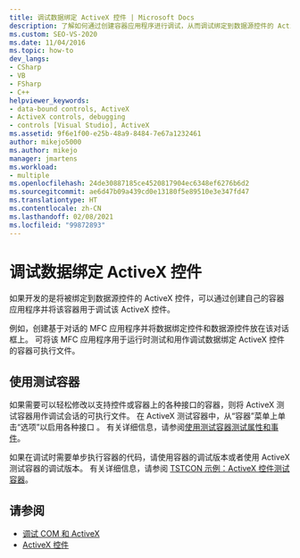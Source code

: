 ```yaml
---
title: 调试数据绑定 ActiveX 控件 | Microsoft Docs
description: 了解如何通过创建容器应用程序进行调试，从而调试绑定到数据源控件的 ActiveX 控件。
ms.custom: SEO-VS-2020
ms.date: 11/04/2016
ms.topic: how-to
dev_langs:
- CSharp
- VB
- FSharp
- C++
helpviewer_keywords:
- data-bound controls, ActiveX
- ActiveX controls, debugging
- controls [Visual Studio], ActiveX
ms.assetid: 9f6e1f00-e25b-48a9-8484-7e67a1232461
author: mikejo5000
ms.author: mikejo
manager: jmartens
ms.workload:
- multiple
ms.openlocfilehash: 24de30887185ce4520817904ec6348ef6276b6d2
ms.sourcegitcommit: ae6d47b09a439cd0e13180f5e89510e3e347fd47
ms.translationtype: HT
ms.contentlocale: zh-CN
ms.lasthandoff: 02/08/2021
ms.locfileid: "99872893"
---
```

# <a name="debugging-a-data-bound-activex-control"></a>调试数据绑定 ActiveX 控件
如果开发的是将被绑定到数据源控件的 ActiveX 控件，可以通过创建自己的容器应用程序并将该容器用于调试该 ActiveX 控件。

 例如，创建基于对话的 MFC 应用程序并将数据绑定控件和数据源控件放在该对话框上。 可将该 MFC 应用程序用于运行时测试和用作调试数据绑定 ActiveX 控件的容器可执行文件。

## <a name="using-the-test-container"></a>使用测试容器
 如果需要可以轻松修改以支持控件或容器上的各种接口的容器，则将 ActiveX 测试容器用作调试会话的可执行文件。 在 ActiveX 测试容器中，从“容器”菜单上单击“选项”以启用各种接口 。 有关详细信息，请参阅[使用测试容器测试属性和事件](/cpp/mfc/testing-properties-and-events-with-test-container)。

 如果在调试时需要单步执行容器的代码，请使用容器的调试版本或者使用 ActiveX 测试容器的调试版本。 有关详细信息，请参阅 [TSTCON 示例：ActiveX 控件测试容器](/previous-versions/f9adb5t5(v=vs.100))。

## <a name="see-also"></a>请参阅
- [调试 COM 和 ActiveX](../debugger/com-and-activex-debugging.md)
- [ActiveX 控件](/cpp/mfc/activex-controls)